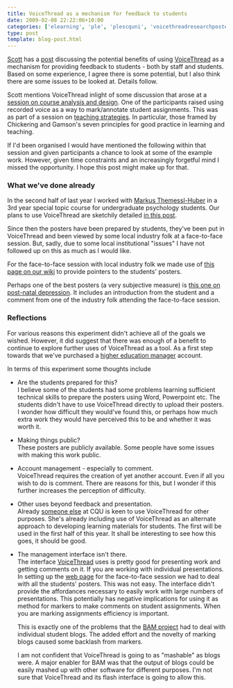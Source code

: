 ```yaml
---
title: VoiceThread as a mechanism for feedback to students
date: 2009-02-08 22:22:06+10:00
categories: ['elearning', 'ple', 'plescquni', 'voicethreadresearchposters']
type: post
template: blog-post.html
---
```

[Scott](http://www.blogger.com/profile/01008752894148145398) has a [post](http://e-learning-engagement.blogspot.com/2009/02/technology-mediated-student-feedback.html) discussing the potential benefits of using [VoiceThread](http://voicethread.com/) as a mechanism for providing feedback to students - both by staff and students. Based on some experience, I agree there is some potential, but I also think there are some issues to be looked at. Details follow.

Scott mentions VoiceThread inlight of some discussion that arose at a [session on course analysis and design](http://coursedesign.wordpress.com/). One of the participants raised using recorded voice as a way to mark/annotate student assignments. This was as part of a session on [teaching strategies](http://coursedesign.wordpress.com/strategies/). In particular, those framed by Chickering and Gamson's seven principles for good practice in learning and teaching.

If I'd been organised I would have mentioned the following within that session and given participants a chance to look at some of the example work. However, given time constraints and an increasingly forgetful mind I missed the opportunity. I hope this post might make up for that.

### What we've done already

In the second half of last year I worked with [Markus Themessl-Huber](http://fseh.cqu.edu.au/FCWViewer/staff.do;?site=100&sid=THEMESSM) in a 3rd year special topic course for undergraduate psychology students. Our plans to use VoiceThread are sketchily detailed [in this post](/blog2/2008/08/11/voice-thread-for-research-posters/).

Since then the posters have been prepared by students, they've been put in VoiceThread and been viewed by some local industry folk at a face-to-face session. But, sadly, due to some local institutional "issues" I have not followed up on this as much as I would like.

For the face-to-face session with local industry folk we made use of [this page on our wiki](http://cddu.cqu.edu.au/index.php/Voice_Thread_for_Research_Posters) to provide pointers to the students' posters.

Perhaps one of the best posters (a very subjective measure) is [this one on post-natal depression](http://voicethread.com/share/252621/). It includes an introduction from the student and a comment from one of the industry folk attending the face-to-face session.

### Reflections

For various reasons this experiment didn't achieve all of the goals we wished. However, it did suggest that there was enough of a benefit to continue to explore further uses of VoiceThread as a tool. As a first step towards that we've purchased a [higher education manager](http://voicethread.com/pricing/highered/) account.

In terms of this experiment some thoughts include

- Are the students prepared for this?  
    I believe some of the students had some problems learning sufficient technical skills to prepare the posters using Word, Powerpoint etc. The students didn't have to use VoiceThread directly to upload their posters. I wonder how difficult they would've found this, or perhaps how much extra work they would have perceived this to be and whether it was worth it.
- Making things public?  
    These posters are publicly available. Some people have some issues with making this work public.
- Account management - especially to comment.  
    VoiceThread requires the creation of yet another account. Even if all you wish to do is comment. There are reasons for this, but I wonder if this further increases the perception of difficulty.
- Other uses beyond feedback and presentation.  
    Already [someone else](http://nonamuldoon.wordpress.com/) at CQU is keen to use VoiceThread for other purposes. She's already including use of VoiceThread as an alternate approach to developing learning materials for students. The first will be used in the first half of this year. It shall be interesting to see how this goes, it should be good.
- The management interface isn't there.  
    The interface [VoiceThread](http://voicethread.com/) uses is pretty good for presenting work and getting comments on it. If you are working with individual presentations. In setting up the [web page](http://cddu.cqu.edu.au/index.php/Voice_Thread_for_Research_Posters) for the face-to-face session we had to deal with all the students' posters. This was not easy. The interface didn't provide the affordances necessary to easily work with large numbers of presentations. This potentially has negative implications for using it as method for markers to make comments on student assignments. When you are marking assignments efficiency is important.
    
    This is exactly one of the problems that the [BAM project](/blog2/research/bam-blog-aggregation-management/) had to deal with individual student blogs. The added effort and the novelty of marking blogs caused some backlash from markers.
    
    I am not confident that VoiceThread is going to as "mashable" as blogs were. A major enabler for BAM was that the output of blogs could be easily mashed up with other software for different purposes. I'm not sure that VoiceThread and its flash interface is going to allow this.